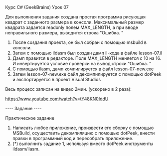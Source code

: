 ﻿Курс C# (GeekBrains)
Урок 07

Для выполнения задания создана простая программа рисующая квадрат с заданного размера в консоли.
Максимальный размер квадрата задается readonly полем MAX_LENGTH, а при вводе неправильного размера, выводится строка "Ошибка. "

1) После создания проекта, он был собран с помощью msbuild в консоли.
2) Затем с помощью ildasm был создан дамп il-кода в файле lesson-07.il
3) Дамп правится в редакторе. Поле MAX_LENGTH меняется с 10 на 16. И инвертируется условие проверки на вывод строки "Ошибка. "
4) С помощью ilasm, дамп компилируется в файл lesson-07-new.exe
5) Затем lesson-07-new.exe файл декомпилируется с помощью dotPeek и экспортируется в проект Visual Studios

Весь процесс записан на видео 2мин. (ускорено в 2 раза):

https://www.youtube.com/watch?v=tY48KN0IddU


---- Задание ----

Практическое задание
1) Написать любое приложение, произвести его сборку с помощью MSBuild, осуществить декомпиляцию с помощью dotPeek, внести правки в программный код и пересобрать приложение.
2) (*) выполнить задание 1, используя вместо dotPeek инструменты ildasm/ilasm.

